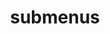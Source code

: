 ---
layout: page
title: submenus
nav: true
nav_order: 6
dropdown: true
children: 
    # - title: publications
    #   permalink: /publications/
    - title: divider
    # - title: projects
    #   permalink: /projects/
published: false
---